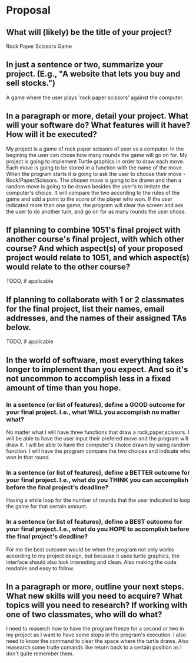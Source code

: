 # Proposal

## What will (likely) be the title of your project?

Rock Paper Scissors Game 

## In just a sentence or two, summarize your project. (E.g., "A website that lets you buy and sell stocks.")

A game where the user plays 'rock paper scissors' against the computer. 

## In a paragraph or more, detail your project. What will your software do? What features will it have? How will it be executed?
My project is a game of rock paper scissors of user vs a computer. In the begining the user can chose how many rounds the game will go on for. My project is going to implement Turtle graphics in order to draw each move. Each move is going to be stored in a function with the name of the move. When the program starts it is going to ask the user to choose their move - Rock/Paper/Scissors. The chosen move is going to be drawn and then a random move is going to be drawn besides the user's to imitate the computer's choice. It will compare the two according to the rules of the game and add a point to the score of the player who won. If the user indicated more than one game, the program will clear the screen and ask the user to do another turn, and go on for as many rounds the user chose.


## If planning to combine 1051's final project with another course's final project, with which other course? And which aspect(s) of your proposed project would relate to 1051, and which aspect(s) would relate to the other course?

TODO, if applicable

## If planning to collaborate with 1 or 2 classmates for the final project, list their names, email addresses, and the names of their assigned TAs below.

TODO, if applicable

## In the world of software, most everything takes longer to implement than you expect. And so it's not uncommon to accomplish less in a fixed amount of time than you hope.

### In a sentence (or list of features), define a GOOD outcome for your final project. I.e., what WILL you accomplish no matter what?

No matter what I will have three functions that draw a rock,paper,scissors. I will be able to have the user input their prefered move and the program will draw it. I will be able to have the computer's choice drawn by using random function. I will have the program compare the two choices and indicate who won in that round.

### In a sentence (or list of features), define a BETTER outcome for your final project. I.e., what do you THINK you can accomplish before the final project's deadline?

Having a while loop for the number of rounds that the user indicated to loop the game for that certain amount. 

### In a sentence (or list of features), define a BEST outcome for your final project. I.e., what do you HOPE to accomplish before the final project's deadline?

For me the best outcome would be when the program not only works according to my project design, but because it uses turtle graphics, the interface should also look interesting and clean. Also making the code readable and easy to follow.

## In a paragraph or more, outline your next steps. What new skills will you need to acquire? What topics will you need to research? If working with one of two classmates, who will do what?

I need to reaserch how to have the program freeze for a second or two in my project as I want to have some stops in the program's execution. I also need to know the command to clear the space where the turtle draws. Also reasearch some trutle comands like return back to a certain position as I don't quite remember them.